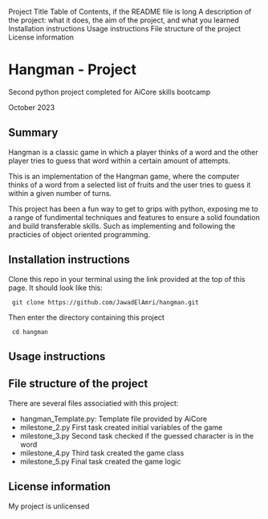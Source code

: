 Project Title
Table of Contents, if the README file is long
A description of the project: what it does, the aim of the project, and what you learned
Installation instructions
Usage instructions
File structure of the project
License information

# Hangman - Project
Second python project completed for AiCore skills bootcamp 

October 2023

## Summary 
Hangman is a classic game in which a player thinks of a word and the other player tries to guess that word within a certain amount of attempts.

This is an implementation of the Hangman game, where the computer thinks of a word from a selected list of fruits and the user tries to guess it within a given number of turns.  

This project has been a fun way to get to grips with python, exposing me to a range of fundimental techniques and features to ensure a solid foundation and build transferable skills. Such as implementing and following the practicies of object oriented programming.

## Installation instructions 
Clone this repo in your terminal using the link provided at the top of this page. It should look like this:

     git clone https://github.com/JawadElAmri/hangman.git

Then enter the directory containing this project 

     cd hangman 

## Usage instructions

## File structure of the project
There are several files associatied with this project:
- hangman_Template.py: Template file provided by AiCore
- milestone_2.py
    First task created initial variables of the game
- milestone_3.py
    Second task checked if the guessed character is in the word
- milestone_4.py
    Third task created the game class
- milestone_5.py 
    Final task created the game logic 

## License information
My project is unlicensed 



